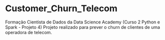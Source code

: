 # Customer_Churn_Telecom
Formação Cientista de Dados da Data Science Academy (Curso 2 Python e Spark - Projeto 4) Projeto realizado para prever o churn de clientes de uma operadora de telecom.
